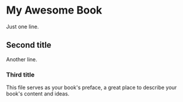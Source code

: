 # My Awesome Book

Just one line.

## Second title

Another line.

### Third title

This file serves as your book's preface, a great place to describe your book's content and ideas.